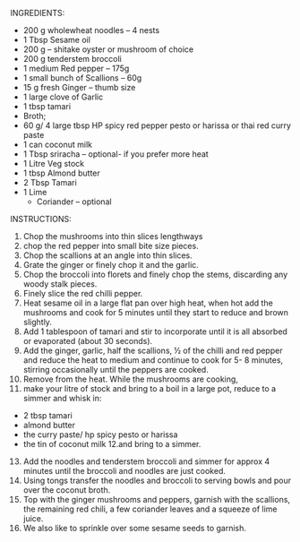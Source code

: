 INGREDIENTS:
 
 * 200 g wholewheat noodles – 4 nests
 * 1 Tbsp Sesame oil
 * 200 g – shitake oyster or mushroom of choice
 * 200 g tenderstem broccoli
 * 1 medium Red pepper – 175g
 * 1 small bunch of Scallions – 60g
 * 15 g fresh Ginger – thumb size
 * 1 large clove of Garlic
 * 1 tbsp tamari
* Broth;
 * 60 g/ 4 large tbsp HP spicy red pepper pesto or harissa or thai red curry paste
 * 1 can coconut milk
 * 1 Tbsp sriracha – optional- if you prefer more heat
 * 1 Litre Veg stock
 * 1 tbsp Almond butter
 * 2 Tbsp Tamari
 * 1 Lime
   * Coriander – optional


INSTRUCTIONS:
 
1. Chop the mushrooms into thin slices lengthways
2. chop the red pepper into small bite size pieces.
3. Chop the scallions at an angle into thin slices.
4. Grate the ginger or finely chop it and the garlic.
5. Chop the broccoli into florets and finely chop the stems, discarding any woody stalk pieces. 
6. Finely slice the red chilli pepper.
7. Heat sesame oil in a large flat pan over high heat,  when hot add the mushrooms and cook for 5 minutes until they start to reduce and brown slightly.
8. Add 1 tablespoon of tamari and stir to incorporate until it is all absorbed or evaporated (about 30 seconds).
9. Add the ginger, garlic, half the scallions, ½ of the chilli and red pepper and reduce the heat to medium and continue to cook for 5- 8 minutes,
   stirring occasionally until the peppers are cooked.
10.  Remove from the heat.
   While the mushrooms are cooking,
11. make your litre of stock and bring to a boil in a large pot, reduce to a simmer and whisk in:
  * 2 tbsp tamari
  * almond butter
  * the curry paste/ hp spicy pesto or harissa
  * the tin of coconut milk
12.and bring to a simmer.
13. Add the noodles and tenderstem broccoli and simmer for approx 4 minutes until the broccoli and noodles are just cooked.
14. Using tongs transfer the noodles and broccoli to serving bowls and pour over the coconut broth.
15. Top with the ginger mushrooms and peppers, garnish with the scallions, the remaining red chili, a few coriander leaves and a squeeze of lime juice.
16. We also like to sprinkle over some sesame seeds to garnish.

